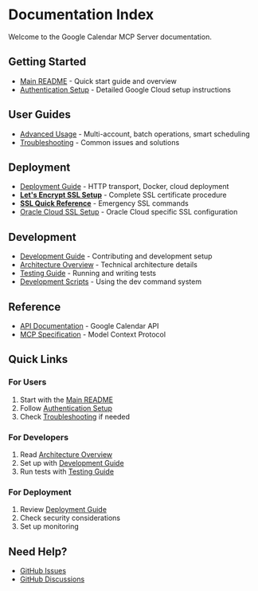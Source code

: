 # Documentation Index

Welcome to the Google Calendar MCP Server documentation.

## Getting Started

- [Main README](../README.md) - Quick start guide and overview
- [Authentication Setup](authentication.md) - Detailed Google Cloud setup instructions

## User Guides

- [Advanced Usage](advanced-usage.md) - Multi-account, batch operations, smart scheduling
- [Troubleshooting](troubleshooting.md) - Common issues and solutions

## Deployment

- [Deployment Guide](deployment.md) - HTTP transport, Docker, cloud deployment
- **[Let's Encrypt SSL Setup](letsencrypt-setup-guide.md)** - Complete SSL certificate procedure
- **[SSL Quick Reference](letsencrypt-quick-reference.md)** - Emergency SSL commands
- [Oracle Cloud SSL Setup](oracle-cloud-ssl-setup.md) - Oracle Cloud specific SSL configuration

## Development

- [Development Guide](development.md) - Contributing and development setup
- [Architecture Overview](architecture.md) - Technical architecture details
- [Testing Guide](testing.md) - Running and writing tests
- [Development Scripts](development-scripts.md) - Using the dev command system

## Reference

- [API Documentation](https://developers.google.com/calendar/api/v3/reference) - Google Calendar API
- [MCP Specification](https://modelcontextprotocol.io/docs) - Model Context Protocol

## Quick Links

### For Users
1. Start with the [Main README](../README.md)
2. Follow [Authentication Setup](authentication.md)
3. Check [Troubleshooting](troubleshooting.md) if needed

### For Developers
1. Read [Architecture Overview](architecture.md)
2. Set up with [Development Guide](development.md)
3. Run tests with [Testing Guide](testing.md)

### For Deployment
1. Review [Deployment Guide](deployment.md)
2. Check security considerations
3. Set up monitoring

## Need Help?

- [GitHub Issues](https://github.com/nspady/google-calendar-mcp/issues)
- [GitHub Discussions](https://github.com/nspady/google-calendar-mcp/discussions)